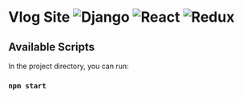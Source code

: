 # Vlog Site ![Django](https://img.shields.io/badge/-Django-%23092E20?style=flat-square&logo=React&logoColor=white) ![React](https://img.shields.io/badge/-Django-%23092E20?style=flat-square&logo=React&logoColor=white) ![Redux](https://img.shields.io/badge/-Redux-%23092E20?style=flat-square&logo=Redux&logoColor=white)

## Available Scripts

In the project directory, you can run:

### `npm start`
